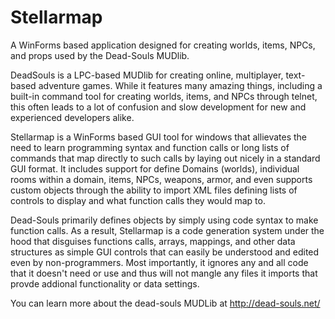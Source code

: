 # Stellarmap
A WinForms based application designed for creating worlds, items, NPCs, and props used by the Dead-Souls MUDlib.

DeadSouls is a LPC-based MUDlib for creating online, multiplayer, text-based adventure games. While it features many amazing things, including a built-in command tool for creating worlds, items, and NPCs through telnet, this often leads to a lot of confusion and slow development for new and experienced developers alike.

Stellarmap is a WinForms based GUI tool for windows that allievates the need to learn programming syntax and function calls or long lists of commands that map directly to such calls by laying out nicely in a standard GUI format. It includes support for define Domains (worlds), individual rooms within a domain, items, NPCs, weapons, armor, and even supports custom objects through the ability to import XML files defining lists of controls to display and what function calls they would map to.

Dead-Souls primarily defines objects by simply using code syntax to make function calls. As a result, Stellarmap is a code generation system under the hood that disguises functions calls, arrays, mappings, and other data structures as simple GUI controls that can easily be understood and edited even by non-programmers. Most importantly, it ignores any and all code that it doesn't need or use and thus will not mangle any files it imports that provde addional functionality or data settings.

You can learn more about the dead-souls MUDLib at http://dead-souls.net/
